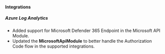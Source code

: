 
#### Integrations

##### Azure Log Analytics

- Added support for Microsoft Defender 365 Endpoint in the Microsoft API Module.
- Updated the **MicrosoftApiModule** to better handle the Authorization Code flow in the supported integrations.